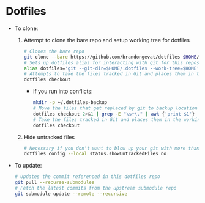 # Dotfiles
- To clone:
    1. Attempt to clone the bare repo and setup working tree for dotfiles
        ```bash
        # Clones the bare repo
        git clone --bare https://github.com/brandongevat/dotfiles $HOME/.dotfiles
        # Sets up dotfiles alias for interacting with git for this repository & seperate working tree 
        alias dotfiles='git --git-dir=$HOME/.dotfiles --work-tree=$HOME'
        # Attempts to take the files tracked in Git and places them in the working tree
        dotfiles checkout
        ```
        - If you run into conflicts:
            ```bash
            mkdir -p ~/.dotfiles-backup
            # Move the files that get replaced by git to backup location
            dotfiles checkout 2>&1 | grep -E "\s+\." | awk {'print $1'} | xargs -I{} mv ~/{} ~/.dotfiles-backup/{}
            # Take the files tracked in Git and places them in the working tree
            dotfiles checkout
            ```
    2. Hide untracked files
        ```bash
        # Necessary if you don't want to blow up your git with more than you would like to show everyone
        dotfiles config --local status.showUntrackedFiles no
        ```

- To update:
    ```bash
    # Updates the commit referenced in this dotfiles repo
    git pull --recurse-submodules
    # Fetch the latest commits from the upstream submodule repo
    git submodule update --remote --recursive
    ```
